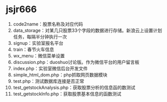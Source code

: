 # jsjr666  
1. code2name：股票名称及对应代码  
2. data_storage：对某几只股票33个字段的数据进行存储。新浪云上设置计划任务，每隔半分钟执行一次  
3. signup：实验室报名平台  
4. train：春节火车信息  
5. wx_menu：微信菜单设置  
6. discussion.php：duoshuo讨论版。作为微信平台的用户留言板  
7. index.php：实验室微信后台开发文件  
8. simple_html_dom.php：php抓取网页数据模块  
9. test.php：测试数据库连接是否正常  
10. test_getstockAnalysis.php：获取股票分析的信息函的数测试  
11. test_getstockInfo.php：获取股票基本信息的函数测试
